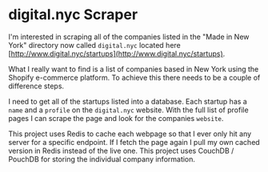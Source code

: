 # digital.nyc Scraper

I'm interested in scraping all of the companies listed in the "Made in New York" directory now called `digital.nyc` located here [http://www.digital.nyc/startups](http://www.digital.nyc/startups).

What I really want to find is a list of companies based in New York using the Shopify e-commerce platform. To achieve this there needs to be a couple of difference steps.

I need to get all of the startups listed into a database. Each startup has a `name` and a `profile` on the `digital.nyc` website. With the full list of profile pages I can scrape the page and look for the companies `website`.

This project uses Redis to cache each webpage so that I ever only hit any server for a specific endpoint. If I fetch the page again I pull my own cached version in Redis instead of the live one. This project uses CouchDB / PouchDB for storing the individual company information.

